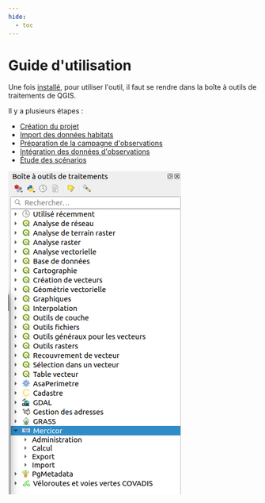 ```yaml
---
hide:
  - toc
---
```


# Guide d'utilisation

Une fois [installé](./installation.md), pour utiliser l'outil, il faut se rendre dans la boîte à outils de traitements de QGIS.

Il y a plusieurs étapes : 

* [Création du projet](./initialisation-projet.md)
* [Import des données habitats](./import-donnees-habitats.md)
* [Préparation de la campagne d'observations](./preparation-observations.md)
* [Intégration des données d'observations](./integration-campagne.md)
* [Étude des scénarios](./etude-scenario.md)

![create_gpkg](media/mercicor-barre_outils.png)

